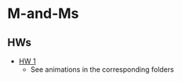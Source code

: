 # M-and-Ms

## HWs
* [HW 1](https://github.com/br4ch1st0chr0n3/M-and-Ms/tree/main/HW1)
  * See animations in the corresponding folders
